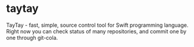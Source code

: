 # taytay

TayTay - fast, simple, source control tool for Swift programming language.<br>Right now you can check status of many repositories, and commit one by one through git-cola.
